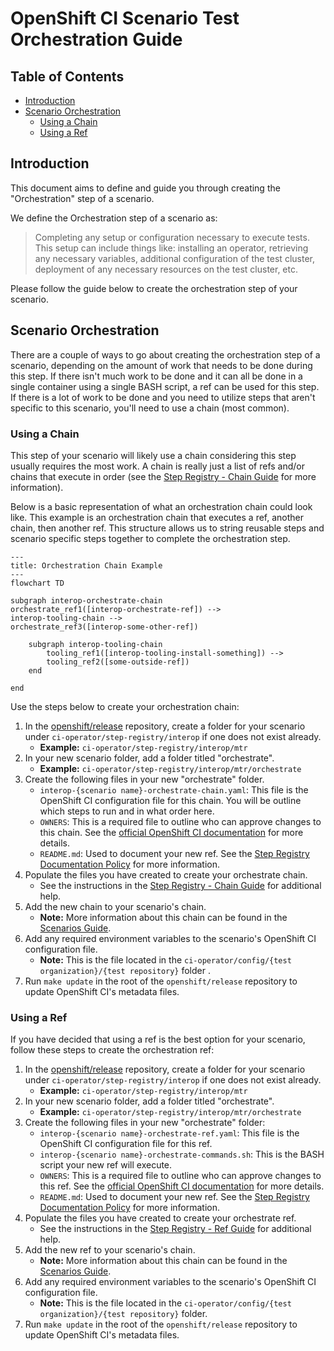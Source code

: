 # OpenShift CI Scenario Test Orchestration Guide<!-- omit from toc -->

## Table of Contents<!-- omit from toc -->
- [Introduction](#introduction)
- [Scenario Orchestration](#scenario-orchestration)
  - [Using a Chain](#using-a-chain)
  - [Using a Ref](#using-a-ref)

## Introduction
This document aims to define and guide you through creating the "Orchestration" step of a scenario.

We define the Orchestration step of a scenario as:

> Completing any setup or configuration necessary to execute tests. This setup can include things like: installing an operator, retrieving any necessary variables, additional configuration of the test cluster, deployment of any necessary resources on the test cluster, etc.

Please follow the guide below to create the orchestration step of your scenario.

## Scenario Orchestration
There are a couple of ways to go about creating the orchestration step of a scenario, depending on the amount of work that needs to be done during this step. If there isn't much work to be done and it can all be done in a single container using a single BASH script, a ref can be used for this step. If there is a lot of work to be done and you need to utilize steps that aren't specific to this scenario, you'll need to use a chain (most common).

### Using a Chain
This step of your scenario will likely use a chain considering this step usually requires the most work. A chain is really just a list of refs and/or chains that execute in order (see the [Step Registry - Chain Guide](../Step_Registry/Step_Registry_Chain_Guide.md) for more information). 

Below is a basic representation of what an orchestration chain could look like. This example is an orchestration chain that executes a ref, another chain, then another ref. This structure allows us to string reusable steps and scenario specific steps together to complete the orchestration step.

```mermaid
---
title: Orchestration Chain Example
---
flowchart TD

subgraph interop-orchestrate-chain
orchestrate_ref1([interop-orchestrate-ref]) -->
interop-tooling-chain -->
orchestrate_ref3([interop-some-other-ref])

    subgraph interop-tooling-chain
        tooling_ref1([interop-tooling-install-something]) -->
        tooling_ref2([some-outside-ref])
    end

end
```

Use the steps below to create your orchestration chain:

1. In the [openshift/release](https://github.com/openshift/release) repository, create a folder for your scenario under `ci-operator/step-registry/interop` if one does not exist already.
   - **Example:** `ci-operator/step-registry/interop/mtr` 
2. In your new scenario folder, add a folder titled "orchestrate".
   - **Example:** `ci-operator/step-registry/interop/mtr/orchestrate`
3. Create the following files in your new "orchestrate" folder.
   - `interop-{scenario name}-orchestrate-chain.yaml`: This file is the OpenShift CI configuration file for this chain. You will be outline which steps to run and in what order here.
   - `OWNERS`: This is a required file to outline who can approve changes to this chain. See the [official OpenShift CI documentation](https://docs.ci.openshift.org/docs/how-tos/onboarding-a-new-component/#repositories-under-existing-organizations) for more details.
   - `README.md`: Used to document your new ref. See the [Step Registry Documentation Policy](../../Policy/Documentation/Step_Registry_Documentation_Policy.md) for more information.
4. Populate the files you have created to create your orchestrate chain.
   - See the instructions in the [Step Registry - Chain Guide](../Step_Registry/Step_Registry_Chain_Guide.md) for additional help.
5. Add the new chain to your scenario's chain.
   - **Note:** More information about this chain can be found in the [Scenarios Guide](Scenarios_Guide.md).
6. Add any required environment variables to the scenario's OpenShift CI configuration file.
   - **Note:** This is the file located in the `ci-operator/config/{test organization}/{test repository}` folder .
7. Run `make update` in the root of the `openshift/release` repository to update OpenShift CI's metadata files.

### Using a Ref
If you have decided that using a ref is the best option for your scenario, follow these steps to create the orchestration ref:

1. In the [openshift/release](https://github.com/openshift/release) repository, create a folder for your scenario under `ci-operator/step-registry/interop` if one does not exist already.
   - **Example:** `ci-operator/step-registry/interop/mtr` 
2. In your new scenario folder, add a folder titled "orchestrate".
   - **Example:** `ci-operator/step-registry/interop/mtr/orchestrate`
3. Create the following files in your new "orchestrate" folder:
   - `interop-{scenario name}-orchestrate-ref.yaml`: This file is the OpenShift CI configuration file for this ref.
   - `interop-{scenario name}-orchestrate-commands.sh`: This is the BASH script your new ref will execute.
   - `OWNERS`: This is a required file to outline who can approve changes to this ref. See the [official OpenShift CI documentation](https://docs.ci.openshift.org/docs/how-tos/onboarding-a-new-component/#repositories-under-existing-organizations) for more details.
   - `README.md`: Used to document your new ref. See the [Step Registry Documentation Policy](../../Policy/Documentation/Step_Registry_Documentation_Policy.md) for more information.
4. Populate the files you have created to create your orchestrate ref.
   - See the instructions in the [Step Registry - Ref Guide](../Step_Registry/Step_Registry_Ref_Guide.md) for additional help.
5. Add the new ref to your scenario's chain.
   - **Note:** More information about this chain can be found in the [Scenarios Guide](Scenarios_Guide.md).
6. Add any required environment variables to the scenario's OpenShift CI configuration file.
   - **Note:** This is the file located in the `ci-operator/config/{test organization}/{test repository}` folder.
7. Run `make update` in the root of the `openshift/release` repository to update OpenShift CI's metadata files.
